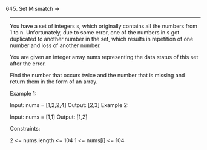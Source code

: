 645. Set Mismatch  =>
-----------------


You have a set of integers s, which originally contains all the numbers from 1 to n. Unfortunately, due to some error, one of the numbers in s got duplicated to another number in the set, which results in repetition of one number and loss of another number.

You are given an integer array nums representing the data status of this set after the error.

Find the number that occurs twice and the number that is missing and return them in the form of an array.

 

Example 1:

Input: nums = [1,2,2,4]
Output: [2,3]
Example 2:

Input: nums = [1,1]
Output: [1,2]
 

Constraints:

2 <= nums.length <= 104
1 <= nums[i] <= 104
